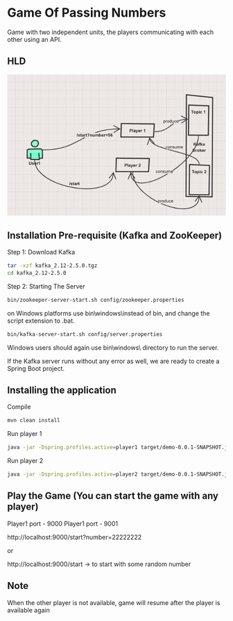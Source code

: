 # Game Of Passing Numbers

Game with two independent units, the players communicating with each other using an API.

## HLD

![alt text](https://github.com/oyedpk/GameOfPassingNumbers/blob/master/design.png?raw=true)

## Installation Pre-requisite (Kafka and ZooKeeper)

Step 1: Download Kafka
```bash
tar -xzf kafka_2.12-2.5.0.tgz
cd kafka_2.12-2.5.0
```
Step 2: Starting The Server
```bash
bin/zookeeper-server-start.sh config/zookeeper.properties
```
on Windows platforms use bin\windows\instead of bin, and change the script extension to .bat.
```bash
bin/kafka-server-start.sh config/server.properties
```
Windows users should again use bin\windows\ directory to run the server.

If the Kafka server runs without any error as well, we are ready to create a Spring Boot project.


## Installing the application

Compile

```bash
mvn clean install
```

Run player 1

```bash
java -jar -Dspring.profiles.active=player1 target/demo-0.0.1-SNAPSHOT.jar
```

Run player 2

```bash
java -jar -Dspring.profiles.active=player2 target/demo-0.0.1-SNAPSHOT.jar
```


## Play the Game (You can start the game with any player)
Player1 port - 9000
Player1 port - 9001

http://localhost:9000/start?number=22222222

or

http://localhost:9000/start                     -> to start with some random number


## Note
When the other player is not available, game will resume after the player is available again
